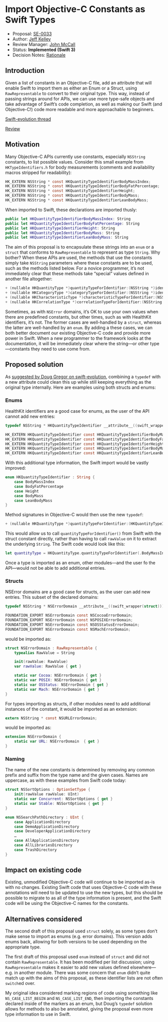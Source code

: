 # Import Objective-C Constants as Swift Types

* Proposal: [SE-0033](0033-import-objc-constants.md)
* Author: [Jeff Kelley](https://github.com/SlaunchaMan)
* Review Manager: [John McCall](https://github.com/rjmccall)
* Status: **Implemented (Swift 3)**
* Decision Notes: [Rationale](https://forums.swift.org/t/accepted-se-0033-import-objective-c-constants-as-swift-types/1706)

## Introduction

Given a list of constants in an Objective-C file, add an attribute that will enable Swift to import them as either an Enum or a Struct, using `RawRepresentable` to convert to their original type. This way, instead of passing strings around for APIs, we can use more type-safe objects and take advantage of Swift’s code completion, as well as making our Swift (and Objective-C!) code more readable and more approachable to beginners.

[Swift-evolution thread](https://forums.swift.org/t/pitch-import-objective-c-constants-as-enums/1114)

[Review](https://forums.swift.org/t/review-import-objective-c-constants-as-swift-types/1486)

## Motivation

Many Objective-C APIs currently use constants, especially `NSString` constants, to list possible values. Consider this small example from `HKTypeIdentifiers.h` for body measurements (comments and availability macros stripped for readability):

```Objective-C
HK_EXTERN NSString * const HKQuantityTypeIdentifierBodyMassIndex;
HK_EXTERN NSString * const HKQuantityTypeIdentifierBodyFatPercentage;
HK_EXTERN NSString * const HKQuantityTypeIdentifierHeight;
HK_EXTERN NSString * const HKQuantityTypeIdentifierBodyMass;
HK_EXTERN NSString * const HKQuantityTypeIdentifierLeanBodyMass;
```

When imported to Swift, these declarations are imported thusly:

```Swift
public let HKQuantityTypeIdentifierBodyMassIndex: String
public let HKQuantityTypeIdentifierBodyFatPercentage: String
public let HKQuantityTypeIdentifierHeight: String
public let HKQuantityTypeIdentifierBodyMass: String
public let HKQuantityTypeIdentifierLeanBodyMass: String
```

The aim of this proposal is to encapsulate these strings into an `enum` or a `struct` that conforms to `RawRepresentable` to represent as type `String`. Why bother? When these APIs are used, the methods that use the constants simply take `NSString` parameters where these constants are to be used, such as the methods listed below. For a novice programmer, it’s not immediately clear that these methods take “special” values defined in another file altogether:

```Objective-C
+ (nullable HKQuantityType *)quantityTypeForIdentifier:(NSString *)identifier;
+ (nullable HKCategoryType *)categoryTypeForIdentifier:(NSString *)identifier;
+ (nullable HKCharacteristicType *)characteristicTypeForIdentifier:(NSString *)identifier;
+ (nullable HKCorrelationType *)correlationTypeForIdentifier:(NSString *)identifier;
```

Sometimes, as with `NSError` domains, it’s OK to use your own values when there are predefined constants, but other times, such as with HealthKit identifiers, it’s not. The former cases are well-handled by a `struct`, whereas the latter are well-handled by an `enum`. By adding a these cases, we can both better document our existing Objective-C code and provide more power in Swift. When a new programmer to the framework looks at the documentation, it will be immediately clear where the string—or other type—constants they need to use come from.

## Proposed solution

As [suggested by Doug Gregor on swift-evolution](https://forums.swift.org/t/pitch-import-objective-c-constants-as-enums/1114/2), combining a `typedef` with a new attribute could clean this up while still keeping everything as the original type internally. Here are examples using both structs and enums:

### Enums

HealthKit identifiers are a good case for enums, as the user of the API cannot add new entries:

```Objective-C
typedef NSString * HKQuantityTypeIdentifier __attribute__((swift_wrapper(enum));

HK_EXTERN HKQuantityTypeIdentifier const HKQuantityTypeIdentifierBodyMassIndex;
HK_EXTERN HKQuantityTypeIdentifier const HKQuantityTypeIdentifierBodyFatPercentage;
HK_EXTERN HKQuantityTypeIdentifier const HKQuantityTypeIdentifierHeight;
HK_EXTERN HKQuantityTypeIdentifier const HKQuantityTypeIdentifierBodyMass;
HK_EXTERN HKQuantityTypeIdentifier const HKQuantityTypeIdentifierLeanBodyMass;
```

With this additional type information, the Swift import would be vastly improved:

```Swift
enum HKQuantityTypeIdentifier : String {
    case BodyMassIndex
    case BodyFatPercentage
    case Height
    case BodyMass
    case LeanBodyMass
}
```

Method signatures in Objective-C would then use the new `typedef`:

```Objective-C
+ (nullable HKQuantityType *)quantityTypeForIdentifier:(HKQuantityTypeIdentifier)identifier;
```

This would allow us to call `quantityTypeForIdentifier()` from Swift with the struct constant directly, rather than having to call `rawValue` on it to extract the underlying `String`. The Swift code would look like this:

```Swift
let quantityType = HKQuantityType.quantityTypeForIdentifier(.BodyMassIndex)
```

Once a type is imported as an enum, other modules—and the user fo the API—would not be able to add additional entries.

### Structs

NSError domains are a good case for structs, as the user can add new entries. This subset of the declared domains:

```Objective-C
typedef NSString * NSErrorDomain __attribute__((swift_wrapper(struct)));

FOUNDATION_EXPORT NSErrorDomain const NSCocoaErrorDomain;
FOUNDATION_EXPORT NSErrorDomain const NSPOSIXErrorDomain;
FOUNDATION_EXPORT NSErrorDomain const NSOSStatusErrorDomain;
FOUNDATION_EXPORT NSErrorDomain const NSMachErrorDomain;
```

would be imported as:

```Swift
struct NSErrorDomain : RawRepresentable {
    typealias RawValue = String

    init(rawValue: RawValue)
    var rawValue: RawValue { get }

    static var Cocoa: NSErrorDomain { get }
    static var POSIX: NSErrorDomain { get }
    static var OSStatus: NSErrorDomain { get }
    static var Mach: NSErrorDomain { get }
}
```

For types importing as structs, if other modules need to add additional instances of the constant, it would be imported as an extension:

```Objective-C
extern NSString * const NSURLErrorDomain;
```

would be imported as:

```Swift
extension NSErrorDomain {
    static var URL: NSErrorDomain  { get }
}
```

### Naming

The name of the new constants is determined by removing any common prefix and suffix from the type name and the given cases. Names are uppercase, as with these examples from Swift code today:

```Swift
struct NSSortOptions : OptionSetType {
    init(rawValue rawValue: UInt)
    static var Concurrent: NSSortOptions { get }
    static var Stable: NSSortOptions { get }
}
```

```Swift
enum NSSearchPathDirectory : UInt {
    case ApplicationDirectory
    case DemoApplicationDirectory
    case DeveloperApplicationDirectory
    …
    case AllApplicationsDirectory
    case AllLibrariesDirectory
    case TrashDirectory
}
```

## Impact on existing code

Existing, unmodified Objective-C code will continue to be imported as-is with no changes. Existing Swift code that uses Objective-C code with these annotations will need to be updated to use the new types, but this should be possible to migrate to as all of the type information is present, and the Swift code will be using the Objective-C names for the constants.

## Alternatives considered

The second draft of this proposal used `struct` solely, as some types don’t make sense to import as enums (e.g. error domains). This version adds enums back, allowing for both versions to be used depending on the appropriate type.

The first draft of this proposal used `enum` instead of `struct` and did not contain `RawRepresentable`. It has been modified per list discussion; using `RawRepresentable` makes it easier to add new values defined elsewhere—e.g. in another module. There was some concern that `enum` didn’t quite match up with the aims of this proposal, as these identifier lists are not often `switch`ed over.

My original idea considered marking regions of code using something like `NS_CASE_LIST_BEGIN` and `NS_CASE_LIST_END`, then importing the constants declared inside of the markers as an enum, but Doug’s `typedef` solution allows for methods to also be annotated, giving the proposal even more type information to use in Swift.
